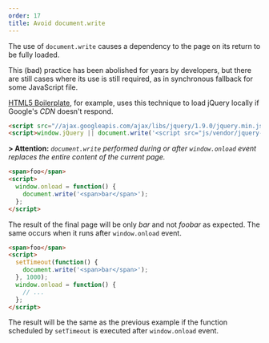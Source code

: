 ```yaml
---
order: 17
title: Avoid document.write
---
```


The use of `document.write` causes a dependency to the page on its return to be fully loaded.

This (bad) practice has been abolished for years by developers, but there are still cases where its use is still required, as in synchronous fallback for some JavaScript file.

[HTML5 Boilerplate](https://github.com/h5bp/html5-boilerplate/), for example, uses this technique to load jQuery locally if Google's *CDN* doesn't respond.

```html
<script src="//ajax.googleapis.com/ajax/libs/jquery/1.9.0/jquery.min.js"></script>
<script>window.jQuery || document.write('<script src="js/vendor/jquery-1.9.0.min.js"><\/script>')</script>
```
**> Attention:** *`document.write` performed during or after `window.onload` event replaces the entire content of the current page.*

```html
<span>foo</span>
<script>
  window.onload = function() {
    document.write('<span>bar</span>');
  };
</script>
```
The result of the final page will be only *bar* and not *foobar* as expected. The same occurs when it runs after `window.onload` event.

```html
<span>foo</span>
<script>
  setTimeout(function() {
    document.write('<span>bar</span>');
  }, 1000);
  window.onload = function() {
    // ...
  };
</script>
```
The result will be the same as the previous example if the function scheduled by `setTimeout` is executed after `window.onload` event.

